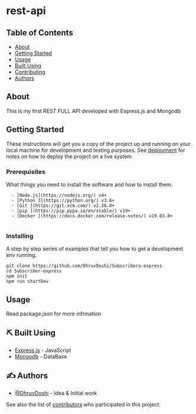 # rest-api

## Table of Contents

- [About](#about)
- [Getting Started](#getting_started)
- [Usage](#usage)
- [Built Using](#built_using)
- [Contributing](../CONTRIBUTING.md)
- [Authors](#authors)

## About <a name = "about"></a>

This is my first REST FULL API developed with Express.js and Mongodb

## Getting Started <a name = "getting_started"></a>

These instructions will get you a copy of the project up and running on your local machine for development and testing purposes. See [deployment](#deployment) for notes on how to deploy the project on a live system.

### Prerequisites

What things you need to install the software and how to install them.

```
  - [Node.js](https://nodejs.org/) v4+
  - [Python 3](https://python.org/) v3.6+
  - [Git ](https://git-scm.com/) v2.26.0+
  - [pip ](https://pip.pypa.io/en/stable/) v19+
  - [Docker ](https://docs.docker.com/release-notes/) v19.03.8+
 
```

### Installing

A step by step series of examples that tell you how to get a development env running.

```
git clone https://github.com/DhruvDoshi/Subscribers-express
cd Subscriber-express
npm init 
npm run startDev
```

## Usage <a name = "usage"></a>

Read package.json for more infrmation

## ⛏️ Built Using <a name = "built_using"></a>

- [Express.js](https://www.expressjs.com/) - JavaScript
- [Mongodb](https://www.mongodb.com/) - DataBase



## ✍️ Authors <a name = "authors"></a>

- [@DhruvDoshi](https://github.com/DhruvDoshi) - Idea & Initial work

See also the list of [contributors](https://github.com/DhruvDoshi/Subscribers-express/contributors) who participated in this project.

